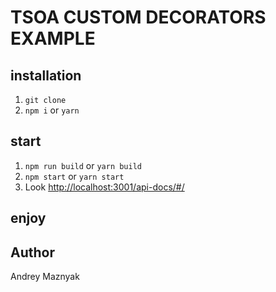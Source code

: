 # TSOA CUSTOM DECORATORS EXAMPLE
## installation
1. `git clone `  
1. `npm i` or `yarn`
## start
1. `npm run build` or `yarn build`
1. `npm start` or `yarn start`
1. Look [http://localhost:3001/api-docs/#/](http://localhost:3001/api-docs/#/)
## enjoy

## Author 
Andrey Maznyak  


